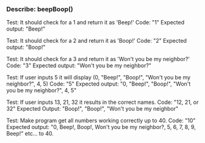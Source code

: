 ### Describe: beepBoop()

Test: It should check for a 1 and return it as 'Beep!'
Code: "1"
Expected output: "Beep!"

Test: It should check for a 2 and return it as 'Boop!'
Code: "2"
Expected output: "Boop!"

Test: It should check for a 3 and return it as 'Won't you be my neighbor?'
Code: "3"
Expected output: "Won't you be my neighbor?"

Test: If user inputs 5 it will display (0, "Beep!", "Boop!", "Won't you be my neighbor?", 4, 5)
Code: "5"
Expected output: "0, "Beep!", "Boop!", "Won't you be my neighbor?", 4, 5"

Test: If user inputs 13, 21, 32 it results in the correct names.
Code: "12, 21, or 32"
Expected Output: "Boop!", "Boop!", "Won't you be my neighbor"

Test: Make program get all numbers working correctly up to 40. 
Code: "10"
Expected output: "0, Beep!, Boop!, Won't you be my neighbor?, 5, 6, 7, 8, 9, Beep!" etc... to 40.